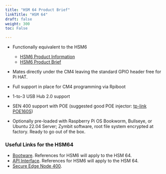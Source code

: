 ```yaml
---
title: "HSM 64 Product Brief"
linkTitle: "HSM 64"
draft: false
weight: 300
toc: False

---
```


* Functionally equivalent to the HSM6
  * [HSM6 Product Information](https://www.zymbit.com/hsm6/)
  * [HSM6 Product Brief](https://www.zymbit.com/datasheets/hsm6)

* Mates directly under the CM4 leaving the standard GPIO header free for Pi HAT.

* Full support in place for CM4 programming via Rpiboot

* 1-to-3 USB Hub 2.0 support 

* SEN 400 support with POE (suggested good POE injector: [tp-link POE160S](https://www.tp-link.com/us/business-networking/surveillance-switch/tl-poe160s/))

* Optionally pre-loaded with Raspberry Pi OS Bookworm, Bullseye, or Ubuntu 22.04 Server; Zymbit software, root file system encrypted at factory. Ready to go out of the box.

### Useful Links for the HSM64
  * [Bootware](https://docs.zymbit.com/bootware). References for HSM6 will apply to the HSM 64.
  * [API Interface](https://docs.zymbit.com/api). References for HSM6 will apply to the HSM 64.
  * [Secure Edge Node 400](https://www.zymbit.com/secure-edge-node-400/).

